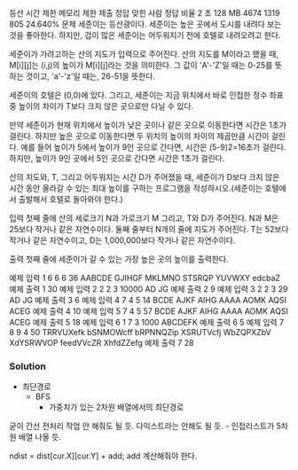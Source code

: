 등산
시간 제한	메모리 제한	제출	정답	맞힌 사람	정답 비율
2 초	128 MB	4674	1319	805	24.640%
문제
세준이는 등산광이다. 세준이는 높은 곳에서 도시를 내려다 보는 것을 좋아한다. 하지만, 겁이 많은 세준이는 어두워지기 전에 호텔로 내려오려고 한다.

세준이가 가려고하는 산의 지도가 입력으로 주어진다. 산의 지도를 M이라고 했을 때, M[i][j]는 (i,j)의 높이가 M[i][j]라는 것을 의미한다. 그 값이 'A'-'Z'일 때는 0-25를 뜻하는 것이고, 'a'-'z'일 때는, 26-51을 뜻한다.

세준이의 호텔은 (0,0)에 있다. 그리고, 세준이는 지금 위치에서 바로 인접한 정수 좌표 중 높이의 차이가 T보다 크지 않은 곳으로만 다닐 수 있다.

만약 세준이가 현재 위치에서 높이가 낮은 곳이나 같은 곳으로 이동한다면 시간은 1초가 걸린다. 하지만 높은 곳으로 이동한다면 두 위치의 높이의 차이의 제곱만큼 시간이 걸린다. 예를 들어 높이가 5에서 높이가 9인 곳으로 간다면, 시간은 (5-9)2=16초가 걸린다. 하지만, 높이가 9인 곳에서 5인 곳으로 간다면 시간은 1초가 걸린다.

산의 지도와, T, 그리고 어두워지는 시간 D가 주어졌을 때, 세준이가 D보다 크지 않은 시간 동안 올라갈 수 있는 최대 높이를 구하는 프로그램을 작성하시오.(세준이는 호텔에서 출발해서 호텔로 돌아와야 한다.)

입력
첫째 줄에 산의 세로크기 N과 가로크기 M 그리고, T와 D가 주어진다. N과 M은 25보다 작거나 같은 자연수이다. 둘째 줄부터 N개의 줄에 지도가 주어진다. T는 52보다 작거나 같은 자연수이고, D는 1,000,000보다 작거나 같은 자연수이다.

출력
첫째 줄에 세준이가 갈 수 있는 가장 높은 곳의 높이를 출력한다.

예제 입력 1 
6 6 6 36
AABCDE
GJIHGF
MKLMNO
STSRQP
YUVWXY
edcbaZ
예제 출력 1 
30
예제 입력 2 
2 2 3 10000
AD
JG
예제 출력 2 
9
예제 입력 3 
2 2 3 29
AD
JG
예제 출력 3 
6
예제 입력 4 
7 4 5 14
BCDE
AJKF
AIHG
AAAA
AOMK
AQSI
ACEG
예제 출력 4 
10
예제 입력 5 
7 4 5 57
BCDE
AJKF
AIHG
AAAA
AOMK
AQSI
ACEG
예제 출력 5 
18
예제 입력 6 
1 7 3 1000
ABCDEFK
예제 출력 6 
5
예제 입력 7 
8 9 4 50
TRRVUXefk
bSNMOWcff
bRPNNQZip
XSRUTVcfj
WbZQPXZbV
XdYSRWVOP
feedVVcZR
XhfdZZefg
예제 출력 7 
28

### Solution
- 최단경로
	- BFS
		- 가중치가 있는 2차원 배열에서의 최단경로

굳이 간선 전처리 작업 안 해줘도 될 듯.
다익스트라는 안해도 될 듯. - 인접리스트가 5차원 배열 나올 듯.

ndist = dist[cur.X][cur.Y] + add;
add 계산해줘야 한다.

